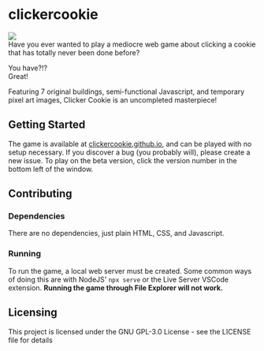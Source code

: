 # clickercookie
![](https://fifthtundrag.github.io/junk/cc-readme-firstimage.png) <br>
Have you ever wanted to play a mediocre web game about clicking a cookie that has totally never been done before?

You have?!? <br>
Great!

Featuring 7 original buildings, semi-functional Javascript, and temporary pixel art images, Clicker Cookie is an uncompleted masterpiece!

## Getting Started
The game is available at [clickercookie.github.io](https://clickercookie.github.io), and can be played with no setup necessary. If you discover a bug (you probably will), please create a new issue. To play on the beta version, click the version number in the bottom left of the window.

## Contributing
### Dependencies
There are no dependencies, just plain HTML, CSS, and Javascript.
### Running
To run the game, a local web server must be created. Some common ways of doing this are with NodeJS' `npx serve` or the Live Server VSCode extension. **Running the game through File Explorer will not work.**

## Licensing
This project is licensed under the GNU GPL-3.0 License - see the LICENSE file for details
